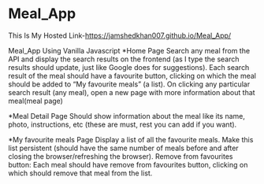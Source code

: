 # Meal_App

This Is My Hosted Link-https://jamshedkhan007.github.io/Meal_App/

Meal_App Using Vanilla Javascript
*Home Page
Search any meal from the API and display the search results on the frontend (as I type the search results should update, just like Google does for suggestions).
Each search result of the meal should have a favourite button, clicking on which the meal should be added to “My favourite meals” (a list).
On clicking any particular search result (any meal), open a new page with more information about that meal(meal page)

*Meal Detail Page
Should show information about the meal like its name, photo, instructions, etc (these are must, rest you can add if you want).

*My favourite meals Page
Display a list of all the favourite meals.
Make this list persistent (should have the same number of meals before and after closing the browser/refreshing the browser).
Remove from favourites button: Each meal should have remove from favourites button, clicking on which should remove that meal from the list.
